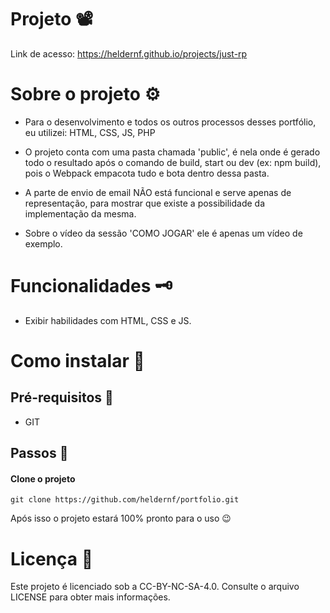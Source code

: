 # Projeto 📽️

Link de acesso: https://heldernf.github.io/projects/just-rp

# Sobre o projeto ⚙️
- Para o desenvolvimento e todos os outros processos desses portfólio, eu utilizei: HTML, CSS, JS, PHP

- O projeto conta com uma pasta chamada 'public', é nela onde é gerado todo o resultado após o comando de build, start ou dev (ex: npm build), pois o Webpack empacota tudo e bota dentro dessa pasta.

- A parte de envio de email NÃO está funcional e serve apenas de representação, para mostrar que existe a possibilidade da implementação da mesma.

- Sobre o vídeo da sessão 'COMO JOGAR' ele é apenas um vídeo de exemplo.

# Funcionalidades 🗝️
- Exibir habilidades com HTML, CSS e JS.

# Como instalar 🤔

## Pré-requisitos 📖

- GIT

## Passos 🐾

#### Clone o projeto
```
git clone https://github.com/heldernf/portfolio.git
```

Após isso o projeto estará 100% pronto para o uso 😉

# Licença 📜
Este projeto é licenciado sob a CC-BY-NC-SA-4.0. Consulte o arquivo LICENSE para obter mais informações.
